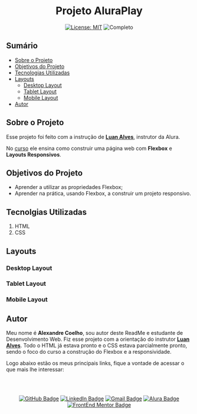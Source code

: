 <h1 align="center"> Projeto AluraPlay </h1>

<p align="center">  </p>

<div align="center">

  <a href="https://github.com/coelhoalexandre/projeto-aluraplay/blob/main/LICENSE" target="_blank"><img src="https://img.shields.io/badge/License-MIT-yellow.svg" alt="License: MIT"></a> <img src="https://img.shields.io/badge/Completo-lightgreen.svg" alt="Completo">

</div>

## Sumário

- [Sobre o Projeto](#sobre-o-projeto)
- [Objetivos do Projeto](#objetivos-do-projeto)
- [Tecnologias Utilizadas](#tecnolgias-utilizadas)
- [Layouts](#layouts)
  - [Desktop Layout](#desktop-layout)
  - [Tablet Layout](#tablet-layout)
  - [Mobile Layout](#mobile-layout)
- [Autor](#autor)

## Sobre o Projeto

Esse projeto foi feito com a instrução de [**Luan Alves**](https://github.com/luanalvesdev), instrutor da Alura.

No [curso](https://cursos.alura.com.br/course/css-flexbox-layouts-responsivos) ele ensina como construir uma página web com **Flexbox** e **Layouts Responsivos**.

## Objetivos do Projeto

- Aprender a utilizar as propriedades Flexbox;
- Aprender na prática, usando Flexbox, a construir um projeto responsivo.

## Tecnolgias Utilizadas

1. HTML
2. CSS

## Layouts

### Desktop Layout

### Tablet Layout

### Mobile Layout

## Autor

Meu nome é **Alexandre Coelho**, sou autor deste ReadMe e estudante de Desenvolvimento Web. Fiz esse projeto com a orientação do instrutor  [**Luan Alves**](https://github.com/luanalvesdev). Todo o HTML já estava pronto e o CSS estava parcialmente pronto, sendo o foco do curso a construção do Flexbox e a responsividade.

Logo abaixo estão os meus principais links, fique a vontade de acessar o que mais lhe interessar:

<br>

<br>

<div align="center">

<a href = "https://github.com/coelhoalexandre"><img src="https://img.shields.io/badge/GitHub-%23333?style=for-the-badge&logo=github&logoColor=white" alt="GitHub Badge"></a>
<a href="https://www.linkedin.com/in/-coelhoalexandre/" target="_blank"><img src="https://img.shields.io/badge/-LinkedIn-%230077B5?style=for-the-badge&logo=linkedin&logoColor=white" alt="LinkedIn Badge"></a>
<a href = "mailto:alexandrecoelhocontato@gmail.com" target="_blank"><img src="https://img.shields.io/badge/-Gmail-critical?style=for-the-badge&logo=gmail&logoColor=white" target="_blank" alt="Gmail Badge"></a>
<a href = "https://cursos.alura.com.br/user/coelhoalexandre" target="_blank"><img src="https://img.shields.io/badge/Alura-0747a6?style=for-the-badge&logo=alura&logoColor=white" target="_blank" alt="Alura Badge"></a>
<a href = "https://www.frontendmentor.io/profile/coelhoalexandre" target="_blank"><img src="https://img.shields.io/badge/Frontend_Mentor-white?style=for-the-badge&logo=frontendmentor&logoColor=blue" alt="FrontEnd Mentor Badge">
